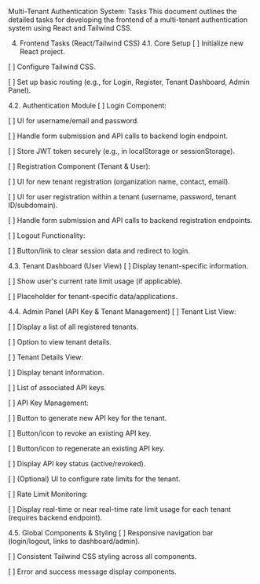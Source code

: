 Multi-Tenant Authentication System: Tasks
This document outlines the detailed tasks for developing the frontend of a multi-tenant authentication system using React and Tailwind CSS.

4. Frontend Tasks (React/Tailwind CSS)
4.1. Core Setup
[ ] Initialize new React project.

[ ] Configure Tailwind CSS.

[ ] Set up basic routing (e.g., for Login, Register, Tenant Dashboard, Admin Panel).

4.2. Authentication Module
[ ] Login Component:

[ ] UI for username/email and password.

[ ] Handle form submission and API calls to backend login endpoint.

[ ] Store JWT token securely (e.g., in localStorage or sessionStorage).

[ ] Registration Component (Tenant & User):

[ ] UI for new tenant registration (organization name, contact, email).

[ ] UI for user registration within a tenant (username, password, tenant ID/subdomain).

[ ] Handle form submission and API calls to backend registration endpoints.

[ ] Logout Functionality:

[ ] Button/link to clear session data and redirect to login.

4.3. Tenant Dashboard (User View)
[ ] Display tenant-specific information.

[ ] Show user's current rate limit usage (if applicable).

[ ] Placeholder for tenant-specific data/applications.

4.4. Admin Panel (API Key & Tenant Management)
[ ] Tenant List View:

[ ] Display a list of all registered tenants.

[ ] Option to view tenant details.

[ ] Tenant Details View:

[ ] Display tenant information.

[ ] List of associated API keys.

[ ] API Key Management:

[ ] Button to generate new API key for the tenant.

[ ] Button/icon to revoke an existing API key.

[ ] Button/icon to regenerate an existing API key.

[ ] Display API key status (active/revoked).

[ ] (Optional) UI to configure rate limits for the tenant.

[ ] Rate Limit Monitoring:

[ ] Display real-time or near real-time rate limit usage for each tenant (requires backend endpoint).

4.5. Global Components & Styling
[ ] Responsive navigation bar (login/logout, links to dashboard/admin).

[ ] Consistent Tailwind CSS styling across all components.

[ ] Error and success message display components.
